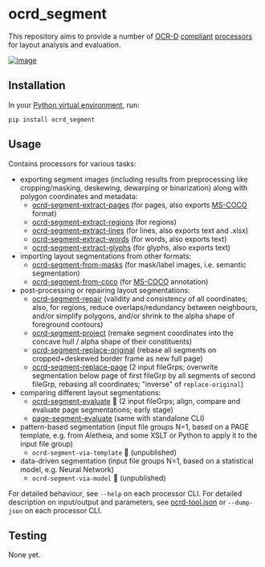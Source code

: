 # ocrd_segment

This repository aims to provide a number of [OCR-D](https://ocr-d.de) [compliant](https://ocr-d.de/en/spec) [processors](https://ocr-d.de/en/spec/cli) for layout analysis and evaluation.

[![image](https://img.shields.io/pypi/v/ocrd_segment.svg)](https://pypi.org/project/ocrd_segment/)

## Installation

In your [Python virtual environment](https://packaging.python.org/guides/installing-using-pip-and-virtual-environments/), run:

    pip install ocrd_segment


## Usage

Contains processors for various tasks:

  - exporting segment images (including results from preprocessing like cropping/masking, deskewing, dewarping or binarization) along with polygon coordinates and metadata:
    - [ocrd-segment-extract-pages](ocrd_segment/extract_pages.py) (for pages, also exports [MS-COCO](https://cocodataset.org/) format)
    - [ocrd-segment-extract-regions](ocrd_segment/extract_regions.py) (for regions)
    - [ocrd-segment-extract-lines](ocrd_segment/extract_lines.py) (for lines, also exports text and .xlsx)
    - [ocrd-segment-extract-words](ocrd_segment/extract_words.py) (for words, also exports text)
    - [ocrd-segment-extract-glyphs](ocrd_segment/extract_glyphs.py) (for glyphs, also exports text)
  - importing layout segmentations from other formats:
    - [ocrd-segment-from-masks](ocrd_segment/import_image_segmentation.py) (for mask/label images, i.e. semantic segmentation)
    - [ocrd-segment-from-coco](ocrd_segment/import_coco_segmentation.py) (for [MS-COCO](https://cocodataset.org/) annotation)
  - post-processing or repairing layout segmentations:
    - [ocrd-segment-repair](ocrd_segment/repair.py) (validity and consistency of all coordinates; also, for regions, reduce overlaps/redundancy between neighbours, and/or simplify polygons, and/or shrink to the alpha shape of foreground contours)
    - [ocrd-segment-project](ocrd_segment/project.py) (remake segment coordinates into the concave hull / alpha shape of their constituents)
    - [ocrd-segment-replace-original](ocrd_segment/replace_original.py) (rebase all segments on cropped+deskewed border frame as new full page)
    - [ocrd-segment-replace-page](ocrd_segment/replace_page.py) (2 input fileGrps; overwrite segmentation below page of first fileGrp by all segments of second fileGrp, rebasing all coordinates; "inverse" of `replace-original`)
  - comparing different layout segmentations:
    - [ocrd-segment-evaluate](ocrd_segment/evaluate.py) :construction: (2 input fileGrps; align, compare and evaluate page segmentations; early stage)
    - [page-segment-evaluate](ocrd_segment/evaluate.py) (same with standalone CLI)
  - pattern-based segmentation (input file groups N=1, based on a PAGE template, e.g. from Aletheia, and some XSLT or Python to apply it to the input file group)
    - `ocrd-segment-via-template` :construction: (unpublished)
  - data-driven segmentation (input file groups N=1, based on a statistical model, e.g. Neural Network)  
    - `ocrd-segment-via-model` :construction: (unpublished)

For detailed behaviour, see `--help` on each processor CLI.
For detailed description on input/output and parameters, see [ocrd-tool.json](ocrd_segment/ocrd-tool.json) or `--dump-json` on each processor CLI.

## Testing

None yet.
